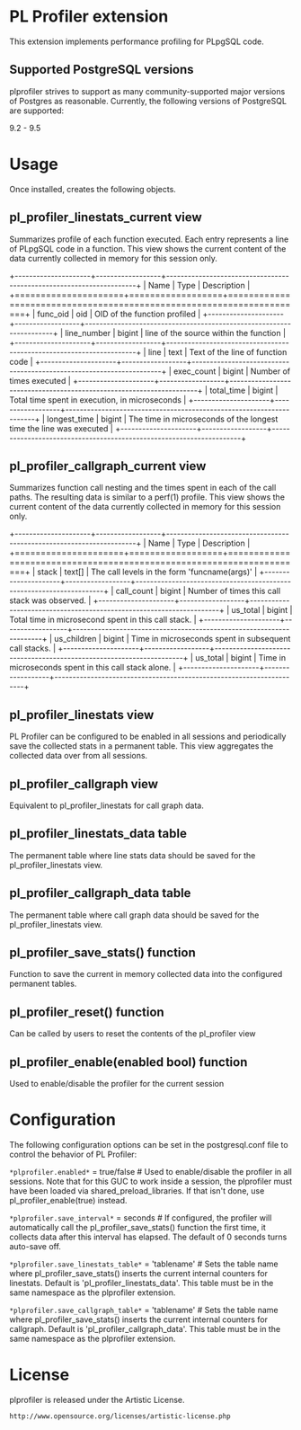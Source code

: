 PL Profiler extension
=====================

This extension implements performance profiling for PLpgSQL code.

Supported PostgreSQL versions
---------------------------------------------------------------------------------
plprofiler strives to support as many community-supported major versions of
Postgres as reasonable. Currently, the following versions of PostgreSQL are
supported:

9.2 - 9.5

Usage
=================================================================================
Once installed, creates the following objects.

pl_profiler_linestats_current view
----------------------------------

Summarizes profile of each function executed. Each entry represents a line of
PLpgSQL code in a function. This view shows the current content of the data
currently collected in memory for this session only.

+---------------------+------------------+---------------------------------------------------------------------+
| Name                | Type             | Description                                                         |
+=====================+==================+=====================================================================+
| func_oid            | oid              | OID of the function profiled                                        |
+---------------------+------------------+---------------------------------------------------------------------+
| line_number         | bigint           | line of the source within the function                              |
+---------------------+------------------+---------------------------------------------------------------------+
| line                | text             | Text of the line of function code                                   |
+---------------------+------------------+---------------------------------------------------------------------+
| exec_count          | bigint           | Number of times executed                                            |
+---------------------+------------------+---------------------------------------------------------------------+
| total_time          | bigint           | Total time spent in execution, in microseconds                      |
+---------------------+------------------+---------------------------------------------------------------------+
| longest_time        | bigint           | The time in microseconds of the longest time the line was executed  |
+---------------------+------------------+---------------------------------------------------------------------+

pl_profiler_callgraph_current view
----------------------------------

Summarizes function call nesting and the times spent in each of the
call paths. The resulting data is similar to a perf(1) profile. This
view shows the current content of the data currently collected in
memory for this session only.

+---------------------+------------------+---------------------------------------------------------------------+
| Name                | Type             | Description                                                         |
+=====================+==================+=====================================================================+
| stack               | text[]           | The call levels in the form 'funcname(args)'                        |
+---------------------+------------------+---------------------------------------------------------------------+
| call_count          | bigint           | Number of times this call stack was observed.                       |
+---------------------+------------------+---------------------------------------------------------------------+
| us_total            | bigint           | Total time in microsecond spent in this call stack.                 |
+---------------------+------------------+---------------------------------------------------------------------+
| us_children         | bigint           | Time in microseconds spent in subsequent call stacks.               |
+---------------------+------------------+---------------------------------------------------------------------+
| us_total            | bigint           | Time in microseconds spent in this call stack alone.                |
+---------------------+------------------+---------------------------------------------------------------------+

pl_profiler_linestats view
--------------------------

PL Profiler can be configured to be enabled in all sessions and
periodically save the collected stats in a permanent table. This
view aggregates the collected data over from all sessions.

pl_profiler_callgraph view
--------------------------

Equivalent to pl_profiler_linestats for call graph data.

pl_profiler_linestats_data table
--------------------------------

The permanent table where line stats data should be saved for the
pl_profiler_linestats view.

pl_profiler_callgraph_data table
--------------------------------

The permanent table where call graph data should be saved for the
pl_profiler_linestats view.

pl_profiler_save_stats() function
---------------------------------

Function to save the current in memory collected data into the
configured permanent tables.

pl_profiler_reset() function
----------------------------

Can be called by users to reset the contents of the pl_profiler view

pl_profiler_enable(enabled bool) function
-----------------------------------------

Used to enable/disable the profiler for the current session

Configuration
=================================================================================

The following configuration options can be set in the postgresql.conf
file to control the behavior of PL Profiler:

`*plprofiler.enabled*` = true/false # Used to enable/disable the profiler in all sessions. Note that for this GUC to work inside a session, the plprofiler must have been loaded via shared_preload_libraries. If that isn't done, use pl_profiler_enable(true) instead.

`*plprofiler.save_interval*` = seconds # If configured, the profiler will automatically
call the pl_profiler_save_stats() function the first time, it collects data after this
interval has elapsed. The default of 0 seconds turns auto-save off.

`*plprofiler.save_linestats_table*` = 'tablename' # Sets the table name
where pl_profiler_save_stats() inserts the current internal counters
for linestats.
Default is 'pl_profiler_linestats_data'. This table must be in the same
namespace as the plprofiler extension.

`*plprofiler.save_callgraph_table*` = 'tablename' # Sets the table name
where pl_profiler_save_stats() inserts the current internal counters
for callgraph.
Default is 'pl_profiler_callgraph_data'. This table must be in the same
namespace as the plprofiler extension.

License
=================================================================================
plprofiler is released under the Artistic License.

    http://www.opensource.org/licenses/artistic-license.php
